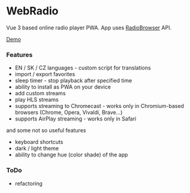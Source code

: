 # WebRadio

Vue 3 based online radio player PWA. App uses [RadioBrowser](https://www.radio-browser.info/) API.

[Demo](https://webradio.pa2lo.net/)

### Features

- EN / SK / CZ languages - custom script for translations
- import / export favorites
- sleep timer - stop playback after specified time
- ability to install as PWA on your device
- add custom streams
- play HLS streams
- supports streaming to Chromecast - works only in Chromium-based browsers (Chrome, Opera, Vivaldi, Brave...)
- supports AirPlay streaming - works only in Safari

and some not so useful features

- keyboard shortcuts
- dark / light theme
- ability to change hue (color shade) of the app

### ToDo

- refactoring

